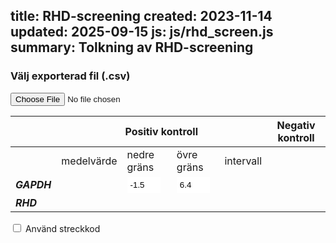 title: RHD-screening
created: 2023-11-14
updated: 2025-09-15
js: js/rhd_screen.js
summary: Tolkning av RHD-screening
---

<style>
  /* override standard styles */

  input[type="file"] {
    text-align: revert;
    width: 100%;
  }
  input[type="number"] {
    width: 4em;
    border: 1px;
    padding: 5px;
  }
  select {
    padding: 5px;
    margin: 0;
    border: 0;
  }
  @media print {
    /* print styles */
    /* stronger color */
    td, th {
      border-color: #aaa;
    }
    /* hide elements from output */
    header,
    footer,
    #fileOutput {
      display: none !important;
    }
  }
</style>

### Välj exporterad fil (.csv)

<input type="file" onchange="fileLoaded()" id="fileInput" accept=".csv">

<!-- first table: static and calculated parameters-->

<form onchange="onParameterChange()">
  <table>
    <thead>
      <tr>
        <th></th>
        <th colspan="4">Positiv kontroll</th>
        <th>Negativ kontroll</th>
      </tr>
    </thead>
    <tbody>
      <tr>
        <td></td>
        <td>medelvärde</td>
        <td>nedre gräns</td>
        <td>övre gräns</td>
        <td>intervall</td>
        <td></td>
      </tr>
      <tr>
        <td>
          <i><b>GAPDH</b></i>
        </td>
        <td id="gapdhMean">
        </td>
        <td>
          <input id="gapdhMinDiff" type="number" step="0.1" value="-1.5">
        </td>
        <td>
          <input id="gapdhMaxDiff" type="number" step="0.1" value="6.4">
        </td>
        <td id="gapdhInterval"></td>
        <td id="gapdhControl"></td>
      </tr>
      <tr>
        <td><i><b>RHD</b></i></td>
        <td id="rhdMean"></td>
        <td></td>
        <td></td>
        <td></td>
        <td id="rhdControl"></td>
      </tr>
    </tbody>
  </table>
  <input type="checkbox" id="checkBarcode" name="checkBarcode">
  <label for="checkBarcode">Använd streckkod</label>
</form>

<form onchange="onInterpretationChange()">
<div id="sampleOutput"></div>
</form>

<div id="fileOutput"></div>

